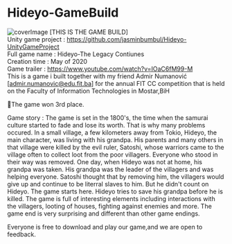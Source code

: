 # Hideyo-GameBuild
![coverImage](https://github.com/jasminbumbul/Hideyo-UnityGameProject/blob/master/Hideyo%20-%20The%20Legacy%20Continues/Assets/Textures/CoverImage.png)
[THIS IS THE GAME BUILD]  
Unity game project : https://github.com/jasminbumbul/Hideyo-UnityGameProject  
Full game name : Hideyo-The Legacy Contiunes  
Creation time : May of 2020  
Game trailer : https://www.youtube.com/watch?v=IOaC6fM99-M  
This is a game i built together with my friend Admir Numanović [admir.numanovic@edu.fit.ba] for the annual FIT CC competition that is held on the Faculty of Information Technologies in Mostar,BiH  

🥉The game won 3rd place.  

Game story : The game is set in the 1800's, the time when the samurai culture started to fade and lose its worth. That is why many problems occured. In a small village, a few kilometers away from Tokio, Hideyo, the main character, was living with his grandpa. His parents and many others in that village were killed by the evil ruler, Satoshi, whose warriors came to the village often to collect loot from the poor villagers. Everyone who stood in their way was removed. One day, when Hideyo was not at home, his grandpa was taken. His grandpa was the leader of the villagers and was helping everyone. Satoshi thought that by removing him, the villagers would give up and continue to be literral slaves to him. But he didn't count on Hideyo. The game starts here. Hideyo tries to save his grandpa before he is killed. The game is full of interesting elements including interactions with the villagers, looting of houses, fighting against enemies and more. The game end is very surprising and different than other game endings.  

Everyone is free to download and play our game,and we are open to feedback.  
